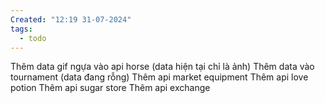 ```yaml
---
Created: "12:19 31-07-2024"
tags:
  - todo
---
```


Thêm data gif ngựa vào api horse (data hiện tại chỉ là ảnh)
Thêm data vào tournament (data đang rỗng)
Thêm api market equipment
Thêm api love potion
Thêm api sugar store
Thêm api exchange